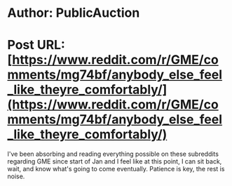 # Author: PublicAuction
# Post URL: [https://www.reddit.com/r/GME/comments/mg74bf/anybody_else_feel_like_theyre_comfortably/](https://www.reddit.com/r/GME/comments/mg74bf/anybody_else_feel_like_theyre_comfortably/)


I've been absorbing and reading everything possible on these subreddits regarding GME since start of Jan and I feel like at this point, I can sit back, wait, and know what's going to come eventually. Patience is key, the rest is noise.